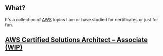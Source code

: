 ## What?
It's a collection of [AWS](https://aws.amazon.com/) topics I am or have studied for certificates or just for fun.

## [AWS Certified Solutions Architect – Associate (WIP)](./aws-certified-solutions-architect–associate/index.md)
